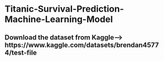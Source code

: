 # Titanic-Survival-Prediction-Machine-Learning-Model

<h2>Download the dataset from Kaggle--> https://www.kaggle.com/datasets/brendan45774/test-file</h2>
